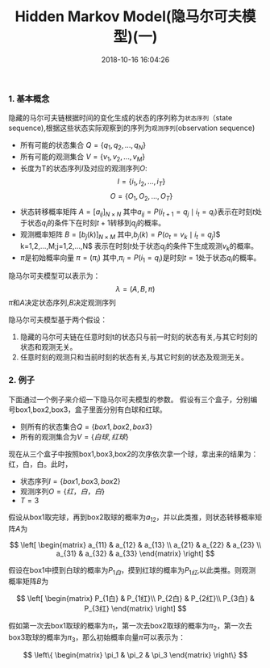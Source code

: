 ﻿---
layout: _hight
title: Hidden Markov Model(隐马尔可夫模型)(一)
date: 2018-10-16 16:04:26
tags: thesis_notes
mathjax: true
excerpt_separator: <!--more-->
---
### 1. 基本概念
隐藏的马尔可夫链根据时间的变化生成的状态的序列称为`状态序列`（state sequence),根据这些状态实际观察到的序列为`观测序列`(observation sequence)
<!-- more -->
- 所有可能的状态集合 $Q=\{q_1,q_2,...,q_N\}$
- 所有可能的观测集合 $V=\{v_1,v_2,...,v_M\}$
- 长度为T的状态序列$I$及对应的观测序列$O$: $$I=\{i_1,i_2,...,i_T\}$$$$O=\{O_1,O_2,...,O_T\}$$
- 状态转移概率矩阵 $A=[a_{ij}]_{N \times N}$ 其中$a_{ij}=P(i_{t+1}=q_j \mid i_t=q_i)$表示在时刻$t$处于状态$q_i$的条件下在时刻$t+1$转移到$q_j$的概率。 
- 观测概率矩阵 $B=[b_j(k)]_{N\times M}$ 其中,$b_j(k)=P(o_t=v_k \mid i_t=q_j)$$ k=1,2,...,M;j=1,2,...,N$
表示在时刻$t$处于状态$q_j$的条件下生成观测$v_k$的概率。
- $\pi$是初始概率向量 $\pi = (\pi_i)$ 其中,$\pi_i=P(i_1=q_i)$是时刻$t=1$处于状态$q_i$的概率。

隐马尔可夫模型可以表示为：
$$ \lambda=(A,B,\pi)$$
$\pi$和$A$决定状态序列,$B$决定观测序列

隐马尔可夫模型基于两个假设：
1. 隐藏的马尔可夫链在任意时刻t的状态只与前一时刻的状态有关,与其它时刻的状态和观测无关。
2. 任意时刻的观测只和当前时刻的状态有关,与其它时刻的状态及观测无关。

### 2. 例子
下面通过一个例子来介绍一下隐马尔可夫模型的参数。
假设有三个盒子，分别编号box1,box2,box3，盒子里面分别有白球和红球。

- 则所有的状态集合$Q=\{box1,box2,box3\}$
- 所有的观测集合为$V=\{白球,红球\}$

现在从三个盒子中按照box1,box3,box2的次序依次拿一个球，拿出来的结果为：红，白，白。此时，

- 状态序列$I=\{box1,box3,box2\}$
- 观测序列$O=\{红，白，白\}$
- $T=3$

假设从box1取完球，再到box2取球的概率为$a_{12}$，并以此类推，则状态转移概率矩阵$A$为

$$
 \left[
 \begin{matrix}
   a_{11} & a_{12} & a_{13} \\
   a_{21} & a_{22} & a_{23} \\
   a_{31} & a_{32} & a_{33}
  \end{matrix}
  \right]
$$

假设在box1中摸到白球的概率为$P_{1白}$，摸到红球的概率为$P_{1红}$,以此类推。则观测概率矩阵$B$为

$$
 \left[
 \begin{matrix}
   P_{1白} & P_{1红}\\
   P_{2白} & P_{2红}\\
   P_{3白} & P_{3红}
  \end{matrix}
  \right]
$$

假如第一次去box1取球的概率为$\pi_1$，第一次去box2取球的概率为$\pi_2$，第一次去box3取球的概率为$\pi_3$，那么初始概率向量$\pi$可以表示为：

$$
 \left\{
 \begin{matrix}
   \pi_1 & \pi_2 & \pi_3
  \end{matrix}
  \right\}
$$



